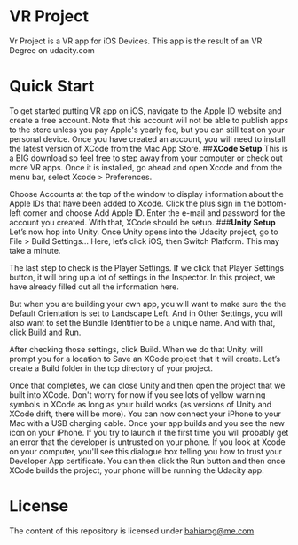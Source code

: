 # VR Project
Vr Project is a VR app for iOS Devices. This app is the result of an VR Degree on udacity.com
# Quick Start
To get started putting VR app on iOS, navigate to the Apple ID website and create a free account. Note that this account will not be able to publish apps to the store unless you pay Apple's yearly fee, but you can still test on your personal device. Once you have created an account, you will need to install the latest version of XCode from the Mac App Store.
##**XCode Setup**
This is a BIG download so feel free to step away from your computer or check out more VR apps. Once it is installed, go ahead and open Xcode and from the menu bar, select Xcode > Preferences.

Choose Accounts at the top of the window to display information about the Apple IDs that have been added to Xcode. Click the plus sign in the bottom-left corner and choose Add Apple ID. Enter the e-mail and password for the account you created. With that, XCode should be setup.
###**Unity Setup**
Let’s now hop into Unity. Once Unity opens into the Udacity project, go to File > Build Settings...
Here, let’s click iOS, then Switch Platform. This may take a minute.

The last step to check is the Player Settings. If we click that Player Settings button, it will bring up a lot of settings in the Inspector. In this project, we have already filled out all the information here.

But when you are building your own app, you will want to make sure the the Default Orientation is set to Landscape Left.
And in Other Settings, you will also want to set the Bundle Identifier to be a unique name.
And with that, click Build and Run.

After checking those settings, click Build. When we do that Unity, will prompt you for a location to Save an XCode project that it will create. Let’s create a Build folder in the top directory of your project.

Once that completes, we can close Unity and then open the project that we built into XCode. Don't worry for now if you see lots of yellow warning symbols in XCode as long as your build works (as versions of Unity and XCode drift, there will be more). You can now connect your iPhone to your Mac with a USB charging cable.
Once your app builds and you see the new icon on your iPhone. If you try to launch it the first time you will probably get an error that the developer is untrusted on your phone. If you look at Xcode on your computer, you'll see this dialogue box telling you how to trust your Developer App certificate. You can then click the Run button and then once XCode builds the project, your phone will be running the Udacity app.

# License
The content of this repository is licensed under bahiarog@me.com
